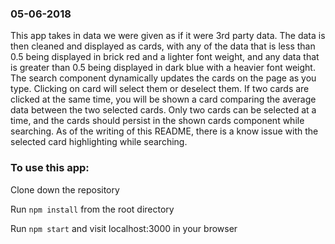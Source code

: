 ### 05-06-2018

This app takes in data we were given as if it were 3rd party data. The data is then cleaned and displayed as cards, with any
of the data that is less than 0.5 being displayed in brick red and a lighter font weight, and any data that is greater
than 0.5 being displayed in dark blue with a heavier font weight. The search component dynamically updates the cards on
the page as you type. Clicking on card will select them or deselect them. If two cards are clicked at the same time, 
you will be shown a card comparing the average data between the two selected cards. Only two cards can be selected at 
a time, and the cards should persist in the shown cards component while searching. As of the writing of this README,
there is a know issue with the selected card highlighting while searching.


### To use this app:

Clone down the repository

Run `npm install` from the root directory

Run `npm start` and visit localhost:3000 in your browser